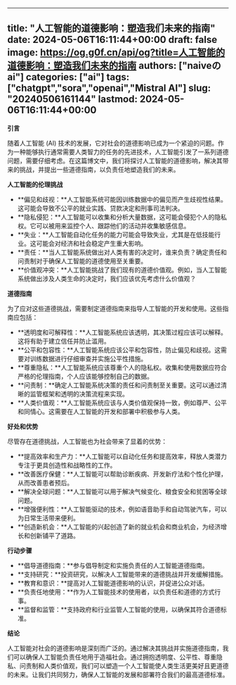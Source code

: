 
---
title: "人工智能的道德影响：塑造我们未来的指南"
date: 2024-05-06T16:11:44+00:00
draft: false
image: https://og.g0f.cn/api/og?title=人工智能的道德影响：塑造我们未来的指南
authors: ["naiveのai"]
categories: ["ai"]
tags: ["chatgpt","sora","openai","Mistral AI"]
slug: "20240506161144"
lastmod: 2024-05-06T16:11:44+00:00
---
**引言**

随着人工智能 (AI) 技术的发展，它对社会的道德影响已成为一个紧迫的问题。作为一种能够执行通常需要人类智力的任务的先进技术，人工智能引发了一系列道德问题，需要仔细考虑。在这篇博文中，我们将探讨人工智能的道德影响，解决其带来的挑战，并提出一些道德指南，以负责任地塑造我们的未来。

**人工智能的伦理挑战**

* **偏见和歧视：**人工智能系统可能因训练数据中的偏见而产生歧视性结果。这可能会导致不公平的就业实践、贷款决定和刑事司法判决。
* **隐私侵犯：**人工智能可以收集和分析大量数据，这可能会侵犯个人的隐私权。它可以被用来监控个人、跟踪他们的活动并收集敏感信息。
* **失业：**人工智能自动化任务的能力可能会导致失业，尤其是在低技能行业。这可能会对经济和社会稳定产生重大影响。
* **责任：**当人工智能系统做出对人类有害的决定时，谁来负责？确定责任和问责制对于确保人工智能的道德使用至关重要。
* **价值观冲突：**人工智能挑战了我们现有的道德价值观。例如，当人工智能系统做出涉及人类生命的决定时，我们应该优先考虑什么价值观？

**道德指南**

为了应对这些道德挑战，需要制定道德指南来指导人工智能的开发和使用。这些指南应包括：

* **透明度和可解释性：**人工智能系统应该透明，其决策过程应该可以解释。这将有助于建立信任并防止滥用。
* **公平和包容性：**人工智能系统应该公平和包容性，防止偏见和歧视。这需要对训练数据进行仔细审查并实施公平性措施。
* **尊重隐私：**人工智能系统应该尊重个人的隐私权。收集和使用数据应符合严格的伦理指南，个人应该能够控制自己的数据。
* **问责制：**确定人工智能系统决策的责任和问责制至关重要。这可以通过清晰的监管框架和透明的决策流程来实现。
* **人类价值观：**人工智能系统应该与人类价值观保持一致，例如尊严、公平和同情心。这需要在人工智能的开发和部署中积极参与人类。

**好处和优势**

尽管存在道德挑战，人工智能也为社会带来了显着的优势：

* **提高效率和生产力：**人工智能可以自动化任务和提高效率，释放人类潜力专注于更具创造性和战略性的工作。
* **改善医疗保健：**人工智能可以帮助诊断疾病、开发新疗法和个性化护理，从而改善患者预后。
* **解决全球问题：**人工智能可以用于解决气候变化、粮食安全和贫困等全球问题。
* **增强便利性：**人工智能驱动的技术，例如语音助手和自动驾驶汽车，可以为日常生活带来便利。
* **创造新机会：**人工智能的兴起创造了新的就业机会和商业机会，为经济增长和创新铺平了道路。

**行动步骤**

* **倡导道德指南：**参与倡导制定和实施负责任的人工智能道德指南。
* **支持研究：**投资研究，以解决人工智能带来的道德挑战并开发缓解措施。
* **教育和意识：**提高对人工智能道德影响的认识，并促进公众对话。
* **负责任地使用：**作为人工智能技术的使用者，以负责任和道德的方式行事。
* **监督和监管：**支持政府和行业监管人工智能的使用，以确保其符合道德标准。

**结论**

人工智能对社会的道德影响是深刻而广泛的。通过解决其挑战并实施道德指南，我们可以确保人工智能负责任地用于造福社会。通过拥抱透明度、公平性、尊重隐私、问责制和人类价值观，我们可以塑造一个人工智能使人类生活更美好且更道德的未来。让我们共同努力，确保人工智能的发展和部署符合我们的最高道德标准。